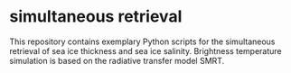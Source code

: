 # simultaneous retrieval
This repository contains exemplary Python scripts for the simultaneous retrieval of sea ice thickness and sea ice salinity. Brightness temperature simulation is based on the radiative transfer model SMRT.
